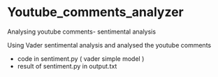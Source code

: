 # Youtube_comments_analyzer
Analysing youtube comments- sentimental analysis

Using Vader sentimental analysis and analysed the youtube comments

* code in sentiment.py ( vader simple model )
* result of sentiment.py in output.txt
